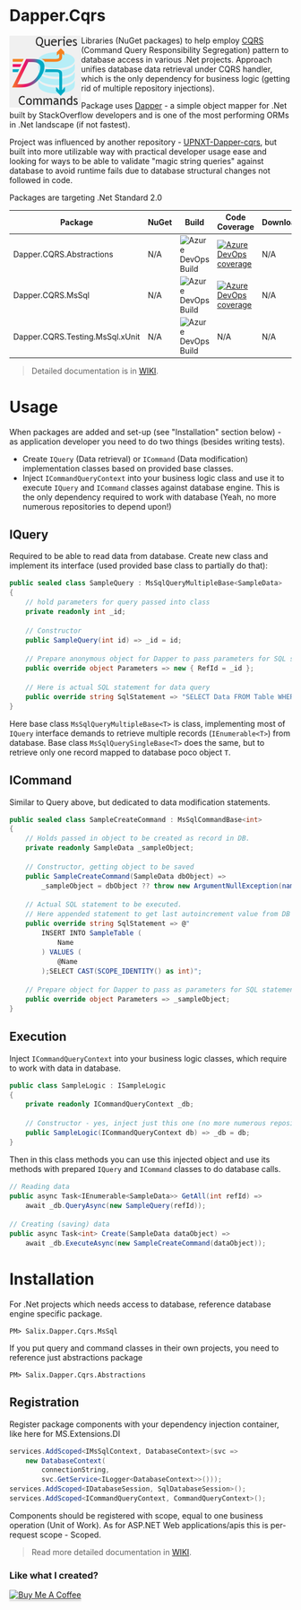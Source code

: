 # Dapper.Cqrs

<img align="left" src="DapperCQRS.png">

Libraries (NuGet packages) to help employ [CQRS](https://martinfowler.com/bliki/CQRS.html) (Command Query Responsibility Segregation) pattern to database access in various .Net projects. Approach unifies database data retrieval under CQRS handler, which is the only dependency for business logic (getting rid of multiple repository injections).

Package uses [Dapper](https://stackexchange.github.io/Dapper/) - a simple object mapper for .Net built by StackOverflow developers and is one of the most performing ORMs in .Net landscape (if not fastest).

Project was influenced by another repository - [UPNXT-Dapper-cqrs](https://github.com/upnxt/upnxt-dapper-cqrs), but built into more utilizable way with practical developer usage ease and looking for ways to be able to validate "magic string queries" against database to avoid runtime fails due to database structural changes not followed in code.

Packages are targeting .Net Standard 2.0

| Package | NuGet | Build |  Code Coverage | Downloads |
| ------- | ----- | ----- | -------------- | --------- |
| Dapper.CQRS.Abstractions | N/A | ![Azure DevOps Build ](https://img.shields.io/azure-devops/build/SmartDance/45bc2cc0-bce1-4cac-a1d8-ba3f243940a6/4?style=plastic&logo=azuredevops&logoColor=blue) | [![Azure DevOps coverage](https://img.shields.io/azure-devops/coverage/SmartDance/GitHubProjects/4?color=green&logo=azuredevops&logoColor=blue&style=plastic)](https://dev.azure.com/SmartDance/GitHubProjects/_build?definitionId=4) | N/A |
| Dapper.CQRS.MsSql | N/A | ![Azure DevOps Build ](https://img.shields.io/azure-devops/build/SmartDance/45bc2cc0-bce1-4cac-a1d8-ba3f243940a6/5?style=plastic&logo=azuredevops&logoColor=blue) | [![Azure DevOps coverage](https://img.shields.io/azure-devops/coverage/SmartDance/GitHubProjects/5?color=green&logo=azuredevops&logoColor=blue&style=plastic)](https://dev.azure.com/SmartDance/GitHubProjects/_build?definitionId=5) | N/A |
| Dapper.CQRS.Testing.MsSql.xUnit | N/A | ![Azure DevOps Build ](https://img.shields.io/azure-devops/build/SmartDance/45bc2cc0-bce1-4cac-a1d8-ba3f243940a6/6?style=plastic&logo=azuredevops&logoColor=blue) | N/A | N/A |

> Detailed documentation is in [WIKI](https://github.com/salixzs/Dapper.Cqrs/wiki).

# Usage

When packages are added and set-up (see "Installation" section below) - as application developer you need to do two things (besides writing tests).

* Create `IQuery` (Data retrieval) or `ICommand` (Data modification) implementation classes based on provided base classes.
* Inject `ICommandQueryContext` into your business logic class and use it to execute `IQuery` and `ICommand` classes against database engine. This is the only dependency required to work with database (Yeah, no more numerous repositories to depend upon!)

## IQuery
Required to be able to read data from database. Create new class and implement its interface (used provided base class to partially do that):
```csharp
public sealed class SampleQuery : MsSqlQueryMultipleBase<SampleData>
{
    // hold parameters for query passed into class
    private readonly int _id;
    
    // Constructor
    public SampleQuery(int id) => _id = id;
    
    // Prepare anonymous object for Dapper to pass parameters for SQL statment
    public override object Parameters => new { RefId = _id };
    
    // Here is actual SQL statement for data query
    public override string SqlStatement => "SELECT Data FROM Table WHERE FkId = @RefId";
}
```
Here base class `MsSqlQueryMultipleBase<T>` is class, implementing most of `IQuery` interface demands to retrieve multiple records (`IEnumerable<T>`) from database.
Base class `MsSqlQuerySingleBase<T>` does the same, but to retrieve only one record mapped to database poco object `T`.

## ICommand
Similar to Query above, but dedicated to data modification statements.
```csharp
public sealed class SampleCreateCommand : MsSqlCommandBase<int>
{
    // Holds passed in object to be created as record in DB.
    private readonly SampleData _sampleObject;
    
    // Constructor, getting object to be saved
    public SampleCreateCommand(SampleData dbObject) =>
        _sampleObject = dbObject ?? throw new ArgumentNullException(nameof(dbObject), "No data passed");
    
    // Actual SQL statement to be executed.
    // Here appended statement to get last autoincrement value from DB == inserted record ID.
    public override string SqlStatement => @"
        INSERT INTO SampleTable (
            Name
        ) VALUES (
            @Name
        );SELECT CAST(SCOPE_IDENTITY() as int)";

    // Prepare object for Dapper to pass as parameters for SQL statement
    public override object Parameters => _sampleObject;
}
```

## Execution

Inject `ICommandQueryContext` into your business logic classes, which require to work with data in database.
```csharp
public class SampleLogic : ISampleLogic
{
    private readonly ICommandQueryContext _db;
    
    // Constructor - yes, inject just this one (no more numerous repositories!)
    public SampleLogic(ICommandQueryContext db) => _db = db;
}
```

Then in this class methods you can use this injected object and use its methods with prepared `IQuery` and `ICommand` classes to do database calls.

```csharp
// Reading data
public async Task<IEnumerable<SampleData>> GetAll(int refId) => 
    await _db.QueryAsync(new SampleQuery(refId));

// Creating (saving) data
public async Task<int> Create(SampleData dataObject) => 
    await _db.ExecuteAsync(new SampleCreateCommand(dataObject));
```

# Installation
For .Net projects which needs access to database, reference database engine specific package.
```text
PM> Salix.Dapper.Cqrs.MsSql
```
If you put query and command classes in their own projects, you need to reference just abstractions package
```text
PM> Salix.Dapper.Cqrs.Abstractions
```
## Registration
Register package components with your dependency injection container, like here for MS.Extensions.DI
```csharp
services.AddScoped<IMsSqlContext, DatabaseContext>(svc =>
    new DatabaseContext(
        connectionString,
        svc.GetService<ILogger<DatabaseContext>>()));
services.AddScoped<IDatabaseSession, SqlDatabaseSession>();
services.AddScoped<ICommandQueryContext, CommandQueryContext>();
```
Components should be registered with scope, equal to one business operation (Unit of Work). As for ASP.NET Web applications/apis this is per-request scope - Scoped.

> Read more detailed documentation in [WIKI](https://github.com/salixzs/Dapper.Cqrs/wiki).


### Like what I created?
<a href="https://www.buymeacoffee.com/salixzs" target="_blank"><img src="https://www.buymeacoffee.com/assets/img/custom_images/orange_img.png" alt="Buy Me A Coffee" style="height: 32px !important;width: 146px !important;box-shadow: 0px 3px 2px 0px rgba(190, 190, 190, 0.5) !important;-webkit-box-shadow: 0px 3px 2px 0px rgba(190, 190, 190, 0.5) !important;" ></a>